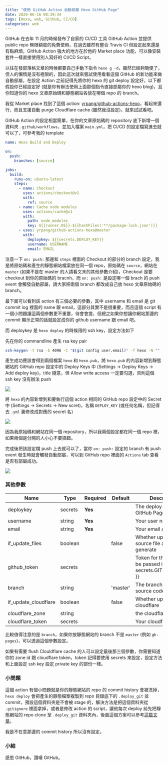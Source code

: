 ```yaml
---
title: "使用 GitHub Action 自動部屬 Hexo GitHub Page"
date: 2020-06-16 08:39:34
tags: [Hexo, web, GitHub, CI/CD]
categories: web
---
```


GitHub 在去年 11 月的時候發布了自家的 CI/CD 工具 GitHub Action 並提供 public repo 無限額度的免費使用，在過去雖然有整合 Travis CI 但設定起來還是有點麻煩，GitHub Action 強大的地方在於他的 Market place 功能，可以像安裝套件一樣直接使用別人寫好的 CI/CD Script。

以往在發部落格文章的時候都要自己手動下指令 `hexo g -d`，雖然已經夠簡便了，但人的懶惰是沒有極限的，因此這次就來嘗試使用看看這個 GitHub 的新功能來做自動部屬，在設定 Action 之前記得先將你的 hexo 的 git deploy 設定好，以下都假設你已經設定好 (就是你有辦法使用上面那個指令直接部屬你的 hexo blog)，且你知道你的 hexo 文章原始碼和靜態網站各放在哪個 repo 的 branch。

我從 Market place 找到了這個 action: [yrpang/github-actions-hexo](https://github.com/marketplace/actions/hexo-github-action)，看起來還行，而且支援自動 purge Cloudflare cache (雖然我沒設定)，就來試試看吧。

GitHub Action 的設定相當簡單，在你的文章原始碼的 repository 底下新增一個資料夾 `.github/workflows`，並加入檔案 `main.yml`，把 CI/CD 的設定檔寫進去就可以了，可參考我的 template

```yml
name: Hexo Build and Deploy

on: 
  push:
    branches: [source]

jobs:
  build:
    runs-on: ubuntu-latest
    steps:
      - name: Checkout
        uses: actions/checkout@v1
        with:
          ref: source
      - name: Cache node modules
        uses: actions/cache@v1
        with:
          path: node_modules
          key: ${{runner.OS}}-${{hashFiles('**/package-lock.json')}}
      - uses: yrpang/github-actions-hexo@master
        with:
          deploykey: ${{secrets.DEPLOY_KEY}}
          username: USERNAME
          email: EMAIL
```

注意一下 `on: push:` 那邊和 `steps` 裡面的 Checkout 的部分的 branch 設定，我是將原始碼和產生的靜態網站檔案放在同一個 repo，原始碼在 `source`，網站在 `master` (如果不是在 master 的人請看文末的其他參數介紹)，Checkout 是要 checkout 到你的原始碼的 bracnh，而 `on: push:` 是設定哪一個 brach 的 push event 會觸發自動部屬，請大家把兩個 branch 都改成自己放 hexo 文章原始碼的 branch。

最下面可以看到該 action 有三個必要的參數，其中 username 和 email 是 git commit log 裡面的 name 跟 email，這部分其實不是很重要，而且這個 script 有一個小問題讓這兩個參數更不重要，待會會提，但總之如果你想讓你網站那邊的 commit 顯示正常的話就設定成你的 github username 跟 email 吧。

而 deploykey 是 `hexo deploy` 的時候用的 ssh key，設定方法如下

先在你的 commandline 產生 rsa key pair
```sh
ssh-keygen -t rsa -b 4096 -C "$(git config user.email)" -f hexo -N ""
```

產生成功應該會得到兩個檔案 `hexo` 和 `hexo.pub`，將 `hexo.pub` 的內容新增到靜態網站的 GitHub repo 設定中的 Deploy Keys 中 (Settings -> Deploy Keys -> Add deploy key)，title 隨意，但 Allow write access 一定要勾選，否則這個 ssh key 沒有辦法 push

![](https://imgur.com/76Ggz8v.png)

將 `hexo` 的內容新增到和要執行這個 action 相同的 GitHub repo 設定中的 Secret 中 (Settings -> Secrets -> New scret)，名稱 `DEPLOY_KEY` (或任何名稱，但記得去 `.yml` 裏修改成對應的 secret 名)

![](https://imgur.com/F2Raxfn.png)

因為我原始碼和網站在同一個 repository，所以我兩個設定都在同一個 repo 裡，如果兩個是分開的人小心不要搞錯。

完成後把該設定檔 push 上去就可以了，當你 `on: push:` 設定的 branch 有 push event 發生時就會觸發自動部屬，可以到 GitHub repo 裡面的 `Actions` tab 查看是否有部屬成功。

![](https://imgur.com/nrNObjb.png)

### 其他參數

| Name                 | Type    | Required | Default  | Description                                                             |
|----------------------|---------|----------|----------|-------------------------------------------------------------------------|
| deploykey            | secrets | **Yes**  |          | The deploy key of your GitHub Page repository                           |
| username             | string  | **Yes**  |          | Your user name                                                          |
| email                | string  | **Yes**  |          | Your email address                                                      |
| if_update_files      | boolean |          | false    | Whether update the source file after generate                           |
| github_token         | secrets |          |          | Token for the repo. Can be passed in using $\{{ secrets.GITHUB_TOKEN }} |
| branch               | string  |          | 'master' | The branch of the blog source code                                      |
| if_update_cloudflare | boolean |          | false    | Whether update cloudflare                                               |
| cloudflare_zone      | string  |          |          | the cloudflare zone                                                     |
| cloudflare_token     | secrets |          |          | Your cloudflare token                                                   |

比較值得注意的是 `branch`，如果你放靜態網站的 branch 不是 `master` (例如 `gh-pages`)，可以透過這個參數設定。

如果有需要 flush Clouldflare cache 的人可以設定最後那三個參數，你需要知道你的 zone id 跟 cloudflare token，token 記得要使用 secrets 來設定，設定方法和上面設定 ssh key 設定 private key 的部份一樣。

### 小問題
這個 action 有個小問題就是你的靜態網站的 repo 的 commit history 會被洗掉，`hexo deploy` 會把產生的靜態檔案複製到 repo 目錄底下的 `.deploy_git` 並 commit，預設這個資料夾是不會被 stage 的，解決方法是把這個資料夾從 `.gitignore` 裡面拿掉，或者是修改 action 的 script，讓他每次 deploy 前先把靜態網站的 repo clone 至 `.deploy_git` 資料夾內，後面這個方案可以參考[這篇文章](https://depp.wang/2020/02/17/use-github-actions-to-achieve-hexo-blog-auto-deploy/)。

我是不在意那邊的 commit history 所以沒有設定。

### 小結
感恩 GitHub，讚嘆 GitHub。